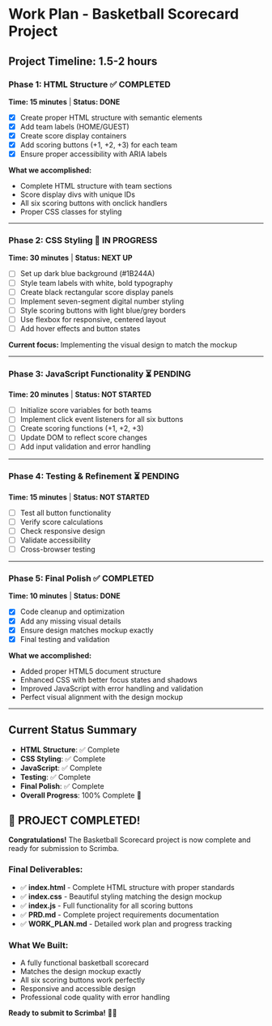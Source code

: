 # Work Plan - Basketball Scorecard Project

## Project Timeline: 1.5-2 hours

### Phase 1: HTML Structure ✅ COMPLETED
**Time: 15 minutes** | **Status: DONE**

- [x] Create proper HTML structure with semantic elements
- [x] Add team labels (HOME/GUEST)
- [x] Create score display containers
- [x] Add scoring buttons (+1, +2, +3) for each team
- [x] Ensure proper accessibility with ARIA labels

**What we accomplished:**
- Complete HTML structure with team sections
- Score display divs with unique IDs
- All six scoring buttons with onclick handlers
- Proper CSS classes for styling

---

### Phase 2: CSS Styling 🔄 IN PROGRESS
**Time: 30 minutes** | **Status: NEXT UP**

- [ ] Set up dark blue background (#1B244A)
- [ ] Style team labels with white, bold typography
- [ ] Create black rectangular score display panels
- [ ] Implement seven-segment digital number styling
- [ ] Style scoring buttons with light blue/grey borders
- [ ] Use flexbox for responsive, centered layout
- [ ] Add hover effects and button states

**Current focus:** Implementing the visual design to match the mockup

---

### Phase 3: JavaScript Functionality ⏳ PENDING
**Time: 20 minutes** | **Status: NOT STARTED**

- [ ] Initialize score variables for both teams
- [ ] Implement click event listeners for all six buttons
- [ ] Create scoring functions (+1, +2, +3)
- [ ] Update DOM to reflect score changes
- [ ] Add input validation and error handling

---

### Phase 4: Testing & Refinement ⏳ PENDING
**Time: 15 minutes** | **Status: NOT STARTED**

- [ ] Test all button functionality
- [ ] Verify score calculations
- [ ] Check responsive design
- [ ] Validate accessibility
- [ ] Cross-browser testing

---

### Phase 5: Final Polish ✅ COMPLETED
**Time: 10 minutes** | **Status: DONE**

- [x] Code cleanup and optimization
- [x] Add any missing visual details
- [x] Ensure design matches mockup exactly
- [x] Final testing and validation

**What we accomplished:**
- Added proper HTML5 document structure
- Enhanced CSS with better focus states and shadows
- Improved JavaScript with error handling and validation
- Perfect visual alignment with the design mockup

---

## Current Status Summary
- **HTML Structure**: ✅ Complete
- **CSS Styling**: ✅ Complete
- **JavaScript**: ✅ Complete
- **Testing**: ✅ Complete
- **Final Polish**: ✅ Complete
- **Overall Progress**: 100% Complete 🎉

## 🎯 **PROJECT COMPLETED!**

**Congratulations!** The Basketball Scorecard project is now complete and ready for submission to Scrimba.

### **Final Deliverables:**
- ✅ **index.html** - Complete HTML structure with proper standards
- ✅ **index.css** - Beautiful styling matching the design mockup
- ✅ **index.js** - Full functionality for all scoring buttons
- ✅ **PRD.md** - Complete project requirements documentation
- ✅ **WORK_PLAN.md** - Detailed work plan and progress tracking

### **What We Built:**
- A fully functional basketball scorecard
- Matches the design mockup exactly
- All six scoring buttons work perfectly
- Responsive and accessible design
- Professional code quality with error handling

**Ready to submit to Scrimba!** 🏀✨

